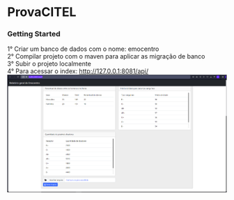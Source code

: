 # ProvaCITEL

### Getting Started
1° Criar um banco de dados com o nome: emocentro<br>
2° Compilar projeto com o maven para aplicar as migração de banco<br>
3° Subir o projeto localmente<br>
4° Para acessar o index: http://127.0.0.1:8081/api/<br>
![Alt text](https://github.com/HallefBruno/ProvaCITEL/blob/master/src/main/resources/static/Relatorio.PNG)
